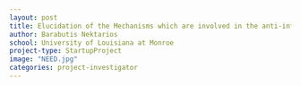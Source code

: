 ```yaml
---
layout: post
title: Elucidation of the Mechanisms which are involved in the anti-inflammatory action of Hsp90 inhibitors in the vasculature
author: Barabutis Nektarios
school: University of Louisiana at Monroe
project-type: StartupProject
image: "NEED.jpg"
categories: project-investigator
---
```

